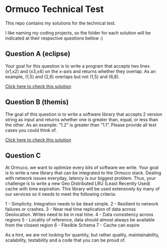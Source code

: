 # Ormuco Technical Test

This repo contains my solutions for the technical test.

I like naming my coding projects, so the folder for each solution will be
indicated at their respective questions bellow :)

## Question A (eclipse)

Your goal for this question is to write a program that accepts two lines (x1,x2)
and (x3,x4) on the x-axis and returns whether they overlap. As an example,
(1,5) and (2,6) overlaps but not (1,5) and (6,8).

[Click here to check this solution](/eclipse)

## Question B (themis)

The goal of this question is to write a software library that accepts 2 version
string as input and returns whether one is greater than, equal, or less than
the other. As an example: “1.2” is greater than “1.1”. Please provide
all test cases you could think of.

[Click here to check this solution](/themis)

## Question C

At Ormuco, we want to optimize every bits of software we write. Your goal is
to write a new library that can be integrated to the Ormuco stack. Dealing
with network issues everyday, latency is our biggest problem. Thus, your
challenge is to write a new Geo Distributed LRU (Least Recently Used) cache
with time expiration. This library will be used extensively by many of our
services so it needs to meet the following criteria:

1 - Simplicity. Integration needs to be dead simple.
2 - Resilient to network failures or crashes.
3 - Near real time replication of data across Geolocation. Writes need to be in real time.
4 - Data consistency across regions
5 - Locality of reference, data should almost always be available from the closest region
6 - Flexible Schema
7 - Cache can expire

As a hint, we are not looking for quantity, but rather quality, maintainability,
scalability, testability and a code that you can be proud of.

